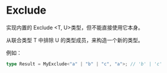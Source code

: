 # Exclude

实现内置的 Exclude <T, U>类型，但不能直接使用它本身。

从联合类型 T 中排除 U 的类型成员，来构造一个新的类型。

例如：

```ts
type Result = MyExclude<"a" | "b" | "c", "a">; // 'b' | 'c'
```
